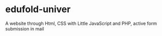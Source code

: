 # edufold-univer
A website through Html, CSS with Little JavaScript and PHP, active form submission in mail
